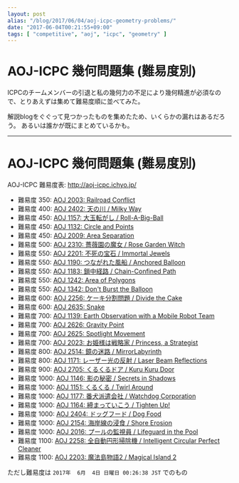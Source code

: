 ```yaml
---
layout: post
alias: "/blog/2017/06/04/aoj-icpc-geometry-problems/"
date: "2017-06-04T00:21:55+09:00"
tags: [ "competitive", "aoj", "icpc", "geometry" ]
---
```


# AOJ-ICPC 幾何問題集 (難易度別)

ICPCのチームメンバーの引退と私の幾何力の不足により幾何精進が必須なので、とりあえずは集めて難易度順に並べてみた。

解説blogをぐぐって見つかったものを集めたため、いくらかの漏れはあるだろう。
あるいは誰かが既にまとめているかも。

---

# AOJ-ICPC 幾何問題集 (難易度別)

AOJ-ICPC 難易度表: <http://aoj-icpc.ichyo.jp/>

-   難易度  350: [AOJ 2003: Railroad Conflict](http://judge.u-aizu.ac.jp/onlinejudge/description.jsp?id=2003&lang=jp)
-   難易度  400: [AOJ 2402: 天の川 / Milky Way](http://judge.u-aizu.ac.jp/onlinejudge/description.jsp?id=2402&lang=jp)
-   難易度  450: [AOJ 1157: 大玉転がし / Roll-A-Big-Ball](http://judge.u-aizu.ac.jp/onlinejudge/description.jsp?id=1157&lang=jp)
-   難易度  450: [AOJ 1132: Circle and Points](http://judge.u-aizu.ac.jp/onlinejudge/description.jsp?id=1132&lang=jp)
-   難易度  450: [AOJ 2009: Area Separation](http://judge.u-aizu.ac.jp/onlinejudge/description.jsp?id=2009&lang=jp)
-   難易度  500: [AOJ 2310: 薔薇園の魔女 / Rose Garden Witch](http://judge.u-aizu.ac.jp/onlinejudge/description.jsp?id=2310&lang=jp)
-   難易度  550: [AOJ 2201: 不死の宝石 / Immortal Jewels](http://judge.u-aizu.ac.jp/onlinejudge/description.jsp?id=2201&lang=jp)
-   難易度  550: [AOJ 1190: つながれた風船 / Anchored Balloon](http://judge.u-aizu.ac.jp/onlinejudge/description.jsp?id=1190&lang=jp)
-   難易度  550: [AOJ 1183: 鎖中経路 / Chain-Confined Path](http://judge.u-aizu.ac.jp/onlinejudge/description.jsp?id=1183&lang=jp)
-   難易度  550: [AOJ 1242: Area of Polygons](http://judge.u-aizu.ac.jp/onlinejudge/description.jsp?id=1242)
-   難易度  550: [AOJ 1342: Don't Burst the Balloon](http://judge.u-aizu.ac.jp/onlinejudge/description.jsp?id=1342)
-   難易度  600: [AOJ 2256: ケーキ分割問題 / Divide the Cake](http://judge.u-aizu.ac.jp/onlinejudge/description.jsp?id=2256&lang=jp)
-   難易度  600: [AOJ 2635: Snake](http://judge.u-aizu.ac.jp/onlinejudge/description.jsp?id=2635&lang=jp)
-   難易度  700: [AOJ 1139: Earth Observation with a Mobile Robot Team](http://judge.u-aizu.ac.jp/onlinejudge/description.jsp?id=1139&lang=jp)
-   難易度  700: [AOJ 2626: Gravity Point](http://judge.u-aizu.ac.jp/onlinejudge/description.jsp?id=2626)
-   難易度  700: [AOJ 2625: Spotlight Movement](http://judge.u-aizu.ac.jp/onlinejudge/description.jsp?id=2625)
-   難易度  700: [AOJ 2023: お姫様は戦略家 / Princess, a Strategist](http://judge.u-aizu.ac.jp/onlinejudge/description.jsp?id=2023&lang=jp)
-   難易度  800: [AOJ 2514: 鏡の迷路 / MirrorLabyrinth](http://judge.u-aizu.ac.jp/onlinejudge/description.jsp?id=2514&lang=jp)
-   難易度  800: [AOJ 1171: レーザー光の反射 / Laser Beam Reflections](http://judge.u-aizu.ac.jp/onlinejudge/description.jsp?id=1171&lang=jp)
-   難易度  900: [AOJ 2705: くるくるドア / Kuru Kuru Door](http://judge.u-aizu.ac.jp/onlinejudge/description.jsp?id=2705&lang=jp)
-   難易度 1000: [AOJ 1146: 影の秘密 / Secrets in Shadows](http://judge.u-aizu.ac.jp/onlinejudge/description.jsp?id=1146&lang=jp)
-   難易度 1000: [AOJ 1151: くるくる / Twirl Around](http://judge.u-aizu.ac.jp/onlinejudge/description.jsp?id=1151&lang=jp)
-   難易度 1000: [AOJ 1177: 番犬派遣会社 / Watchdog Corporation](http://judge.u-aizu.ac.jp/onlinejudge/description.jsp?id=1177&lang=jp)
-   難易度 1000: [AOJ 1164: 締まっていこう / Tighten Up!](http://judge.u-aizu.ac.jp/onlinejudge/description.jsp?id=1164&lang=jp)
-   難易度 1000: [AOJ 2404: ドッグフード / Dog Food](http://judge.u-aizu.ac.jp/onlinejudge/description.jsp?id=2404)
-   難易度 1000: [AOJ 2154: 海岸線の浸食 / Shore Erosion](http://judge.u-aizu.ac.jp/onlinejudge/description.jsp?id=2154)
-   難易度 1000: [AOJ 2016: プールの監視員 / Lifeguard in the Pool](http://judge.u-aizu.ac.jp/onlinejudge/description.jsp?id=2016&lang=jp)
-   難易度 1100: [AOJ 2258: 全自動円形掃除機 / Intelligent Circular Perfect Cleaner](http://judge.u-aizu.ac.jp/onlinejudge/description.jsp?id=2258&lang=jp)
-   難易度 1100: [AOJ 2203: 魔法島物語2 / Magical Island 2](http://judge.u-aizu.ac.jp/onlinejudge/description.jsp?id=2203&lang=jp)

ただし難易度は `2017年  6月  4日 日曜日 00:26:38 JST` でのもの
